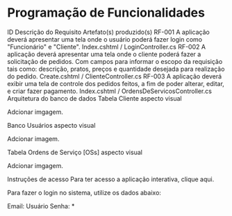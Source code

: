 # Programação de Funcionalidades
ID	Descrição do Requisito	Artefato(s) produzido(s)
RF-001	A aplicação deverá apresentar uma tela onde o usuário poderá fazer login como "Funcionário" e "Cliente".	Index.cshtml / LoginController.cs
RF-002	A aplicação deverá apresentar uma tela onde o cliente poderá fazer a solicitação de pedidos. Com campos para informar o escopo da requisição tais como: descrição, pratos, preços e quantidade desejada para realização do pedido.	Create.cshtml / ClienteController.cs
RF-003	A aplicação deverá exibir uma tela de controle dos pedidos feitos, a fim de poder alterar, editar, e criar fazer pagamento.	Index.cshtml / OrdensDeServicosController.cs
Arquitetura do banco de dados
Tabela Cliente
aspecto visual

Adcionar imgagem.

Banco Usuários
aspecto visual

Adcionar imagem.

Tabela Ordens de Serviço [OSs]
aspecto visual

Adcionar imgagem.

Instruções de acesso
Para ter acesso a aplicação interativa, clique aqui.

Para fazer o login no sistema, utilize os dados abaixo:

Email: Usuário
Senha: *
